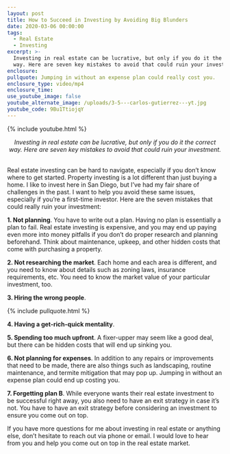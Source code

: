 ```yaml
---
layout: post
title: How to Succeed in Investing by Avoiding Big Blunders
date: 2020-03-06 00:00:00
tags:
  - Real Estate
  - Investing
excerpt: >-
  Investing in real estate can be lucrative, but only if you do it the correct
  way. Here are seven key mistakes to avoid that could ruin your investment.
enclosure:
pullquote: Jumping in without an expense plan could really cost you.
enclosure_type: video/mp4
enclosure_time:
use_youtube_image: false
youtube_alternate_image: /uploads/3-5---carlos-gutierrez---yt.jpg
youtube_code: 9Bu1TtiojqY
---
```


{% include youtube.html %}

<center><em>Investing in real estate can be lucrative, but only if you do it the correct way. Here are seven key mistakes to avoid that could ruin your investment.</em></center>

<br>Real estate investing can be hard to navigate, especially if you don’t know where to get started. Property investing is a lot different than just buying a home. I like to invest here in San Diego, but I’ve had my fair share of challenges in the past. I want to help you avoid these same issues, especially if you’re a first-time investor. Here are the seven mistakes that could really ruin your investment:

**1\. Not planning**. You have to write out a plan. Having no plan is essentially a plan to fail. Real estate investing is expensive, and you may end up paying even more into money pitfalls if you don’t do proper research and planning beforehand. Think about maintenance, upkeep, and other hidden costs that come with purchasing a property.

**2\. Not researching the market**. Each home and each area is different, and you need to know about details such as zoning laws, insurance requirements, etc. You need to know the market value of your particular investment, too.

**3\. Hiring the wrong people**.

{% include pullquote.html %}

**4\. Having a get-rich-quick mentality**.

**5\. Spending too much upfront**. A fixer-upper may seem like a good deal, but there can be hidden costs that will end up sinking you.

**6\. Not planning for expenses**. In addition to any repairs or improvements that need to be made, there are also things such as landscaping, routine maintenance, and termite mitigation that may pop up. Jumping in without an expense plan could end up costing you.

**7\. Forgetting plan B**. While everyone wants their real estate investment to be successful right away, you also need to have an exit strategy in case it’s not. You have to have an exit strategy before considering an investment to ensure you come out on top.

If you have more questions for me about investing in real estate or anything else, don’t hesitate to reach out via phone or email. I would love to hear from you and help you come out on top in the real estate market.
